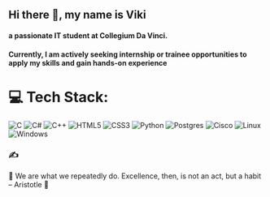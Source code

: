 ## Hi there 👋, my name is Viki
#### a passionate IT student at Collegium Da Vinci.
#### Currently, I am actively seeking internship or trainee opportunities to apply my skills and gain hands-on experience

# 💻 Tech Stack:
![C](https://img.shields.io/badge/c-%2300599C.svg?style=for-the-badge&logo=c&logoColor=white) ![C#](https://img.shields.io/badge/c%23-%23239120.svg?style=for-the-badge&logo=csharp&logoColor=white) ![C++](https://img.shields.io/badge/c++-%2300599C.svg?style=for-the-badge&logo=c%2B%2B&logoColor=white) ![HTML5](https://img.shields.io/badge/html5-%23E34F26.svg?style=for-the-badge&logo=html5&logoColor=white) ![CSS3](https://img.shields.io/badge/css3-%231572B6.svg?style=for-the-badge&logo=css3&logoColor=white) ![Python](https://img.shields.io/badge/python-3670A0?style=for-the-badge&logo=python&logoColor=ffdd54) ![Postgres](https://img.shields.io/badge/postgres-%23316192.svg?style=for-the-badge&logo=postgresql&logoColor=white) ![Cisco](https://img.shields.io/badge/cisco-%23049fd9.svg?style=for-the-badge&logo=cisco&logoColor=black) ![Linux](https://img.shields.io/badge/linux-%2335495e.svg?style=for-the-badge&logo=linux&logoColor=white) ![Windows](https://img.shields.io/badge/windows-0078D6?style=for-the-badge&logo=windows&logoColor=white)





### ✍️
🌟 We are what we repeatedly do. Excellence, then, is not an act, but a habit – Aristotle 🌟






